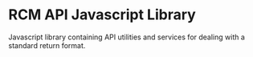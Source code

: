 RCM API Javascript Library
======================

Javascript library containing API utilities and services for dealing with a standard return format.
